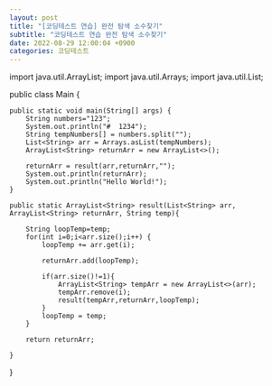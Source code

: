 ```yaml
---
layout: post
title: "[코딩테스트 연습] 완전 탐색 소수찾기"
subtitle: "코딩테스트 연습 완전 탐색 소수찾기"
date: 2022-08-29 12:00:04 +0900
categories: 코딩테스트
---
```

import java.util.ArrayList;
import java.util.Arrays;
import java.util.List;

public class Main {

    public static void main(String[] args) {
        String numbers="123";
        System.out.println("#  1234");
        String tempNumbers[] = numbers.split("");
        List<String> arr = Arrays.asList(tempNumbers);
        ArrayList<String> returnArr = new ArrayList<>();

        returnArr = result(arr,returnArr,"");
        System.out.println(returnArr);
        System.out.println("Hello World!");
    }

    public static ArrayList<String> result(List<String> arr, ArrayList<String> returnArr, String temp){

        String loopTemp=temp;
        for(int i=0;i<arr.size();i++) {
            loopTemp += arr.get(i);

            returnArr.add(loopTemp);

            if(arr.size()!=1){
                ArrayList<String> tempArr = new ArrayList<>(arr);
                tempArr.remove(i);
                result(tempArr,returnArr,loopTemp);
            }
            loopTemp = temp;
        }

        return returnArr;

    }
}
